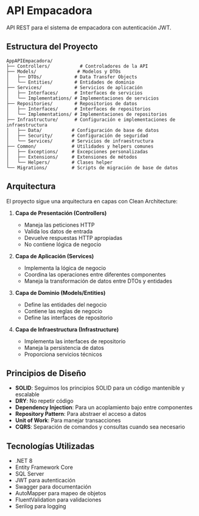 # API Empacadora

API REST para el sistema de empacadora con autenticación JWT.

## Estructura del Proyecto

```
AppAPIEmpacadora/
├── Controllers/           # Controladores de la API
├── Models/               # Modelos y DTOs
│   ├── DTOs/            # Data Transfer Objects
│   └── Entities/        # Entidades de dominio
├── Services/            # Servicios de aplicación
│   ├── Interfaces/      # Interfaces de servicios
│   └── Implementations/ # Implementaciones de servicios
├── Repositories/        # Repositorios de datos
│   ├── Interfaces/      # Interfaces de repositorios
│   └── Implementations/ # Implementaciones de repositorios
├── Infrastructure/      # Configuración e implementaciones de infraestructura
│   ├── Data/           # Configuración de base de datos
│   ├── Security/       # Configuración de seguridad
│   └── Services/       # Servicios de infraestructura
├── Common/             # Utilidades y helpers comunes
│   ├── Exceptions/     # Excepciones personalizadas
│   ├── Extensions/     # Extensiones de métodos
│   └── Helpers/        # Clases helper
└── Migrations/         # Scripts de migración de base de datos
```

## Arquitectura

El proyecto sigue una arquitectura en capas con Clean Architecture:

1. **Capa de Presentación (Controllers)**
   - Maneja las peticiones HTTP
   - Valida los datos de entrada
   - Devuelve respuestas HTTP apropiadas
   - No contiene lógica de negocio

2. **Capa de Aplicación (Services)**
   - Implementa la lógica de negocio
   - Coordina las operaciones entre diferentes componentes
   - Maneja la transformación de datos entre DTOs y entidades

3. **Capa de Dominio (Models/Entities)**
   - Define las entidades del negocio
   - Contiene las reglas de negocio
   - Define las interfaces de repositorio

4. **Capa de Infraestructura (Infrastructure)**
   - Implementa las interfaces de repositorio
   - Maneja la persistencia de datos
   - Proporciona servicios técnicos

## Principios de Diseño

- **SOLID**: Seguimos los principios SOLID para un código mantenible y escalable
- **DRY**: No repetir código
- **Dependency Injection**: Para un acoplamiento bajo entre componentes
- **Repository Pattern**: Para abstraer el acceso a datos
- **Unit of Work**: Para manejar transacciones
- **CQRS**: Separación de comandos y consultas cuando sea necesario

## Tecnologías Utilizadas

- .NET 8
- Entity Framework Core
- SQL Server
- JWT para autenticación
- Swagger para documentación
- AutoMapper para mapeo de objetos
- FluentValidation para validaciones
- Serilog para logging 
